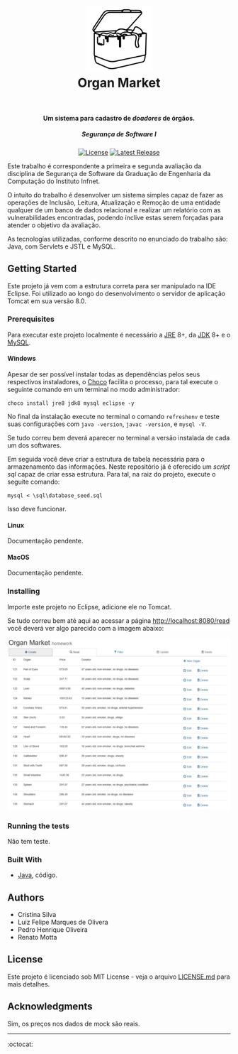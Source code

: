 <h1 align="center">
  <br>
  <a href="https://github.com/phoms/organ-market"><img src="images/organ-cooler-icon.png" alt="Organ Cooler Icon" width="150"></a>
  <br>
  Organ Market
  <br>
  <br>
</h1>

<h4 align="center">Um sistema para cadastro de <i>doadores</i> de órgãos.</h4>
<h5 align="center">Segurança de Software I</h5>

<p align="center">
    <a href="https://opensource.org/licenses/MIT"><img src="https://img.shields.io/badge/license-MIT-blue.svg" alt="License"></a>
    <a href="https://github.com/phoms/organ-market/releases"><img src="https://img.shields.io/github/release/phoms/organ-market.svg" alt="Latest Release"></a>
</p>

Este trabalho é correspondente a primeira e segunda avaliação da disciplina de Segurança de Software da Graduação de Engenharia da Computação do Instituto Infnet.

O intuito do trabalho é desenvolver um sistema simples capaz de fazer as operações de Inclusão, Leitura, Atualização e Remoção de uma entidade qualquer de um banco de dados relacional e realizar um relatório com as vulnerabilidades encontradas, podendo inclive estas serem forçadas para atender o objetivo da avaliação.

As tecnologías utilizadas, conforme descrito no enunciado do trabalho são: Java, com Servlets e JSTL e MySQL.

## Getting Started

Este projeto já vem com a estrutura correta para ser manipulado na IDE Eclipse. Foi utilizado ao longo do desenvolvimento o servidor de aplicação Tomcat em sua versão 8.0.

### Prerequisites

Para executar este projeto localmente é necessário a [JRE](http://www.oracle.com/technetwork/pt/java/javase/downloads/jre8-downloads-2133155.html) 8+, da [JDK](http://www.oracle.com/technetwork/java/javase/downloads/index-jsp-138363.html) 8+ e o [MySQL](https://dev.mysql.com/downloads/).

#### Windows

Apesar de ser possível instalar todas as dependências pelos seus respectivos instaladores, o [Choco](https://chocolatey.org/) facilita o processo, para tal execute o seguinte comando em um terminal no modo administrador:


```
choco install jre8 jdk8 mysql eclipse -y
``` 

No final da instalação execute no terminal o comando `refreshenv` e teste suas configurações com `java -version`, `javac -version`, e `mysql -V`.

Se tudo correu bem deverá aparecer no terminal a versão instalada de cada um dos softwares.

Em seguida você deve criar a estrutura de tabela necessária para o armazenamento das informações. Neste repositório já é oferecido um _script sql_ capaz de criar essa estrutura. Para tal, na raiz do projeto, execute o seguite comando:

```
mysql < \sql\database_seed.sql
```

Isso deve funcionar.

#### Linux

Documentação pendente.

#### MacOS

Documentação pendente.

### Installing

Importe este projeto no Eclipse, adicione ele no Tomcat.

Se tudo correu bem até aqui ao acessar a página [http://localhost:8080/read](http://localhost:8080/read) você deverá ver algo parecido com a imagem abaixo:

<center><img src="images/read-page.jpg" alt="Read Page" width="700"></center>

### Running the tests

Não tem teste.

### Built With

- [Java](http://www.oracle.com/technetwork/pt/java/javase/downloads/jre8-downloads-2133155.html), código.


## Authors

- Cristina Silva
- Luiz Felipe Marques de Olivera
- Pedro Henrique Oliveira
- Renato Motta

## License

Este projeto é licenciado sob MIT License - veja o arquivo [LICENSE.md](LICENSE.md) para mais detalhes.

## Acknowledgments

Sim, os preços nos dados de mock são reais.

---
:octocat: